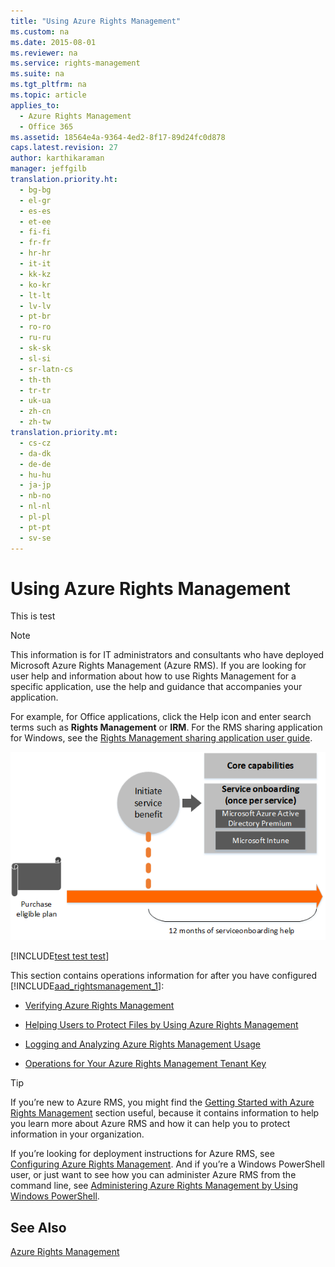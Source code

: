 ```yaml
---
title: "Using Azure Rights Management"
ms.custom: na
ms.date: 2015-08-01
ms.reviewer: na
ms.service: rights-management
ms.suite: na
ms.tgt_pltfrm: na
ms.topic: article
applies_to: 
  - Azure Rights Management
  - Office 365
ms.assetid: 18564e4a-9364-4ed2-8f17-89d24fc0d878
caps.latest.revision: 27
author: karthikaraman
manager: jeffgilb
translation.priority.ht: 
  - bg-bg
  - el-gr
  - es-es
  - et-ee
  - fi-fi
  - fr-fr
  - hr-hr
  - it-it
  - kk-kz
  - ko-kr
  - lt-lt
  - lv-lv
  - pt-br
  - ro-ro
  - ru-ru
  - sk-sk
  - sl-si
  - sr-latn-cs
  - th-th
  - tr-tr
  - uk-ua
  - zh-cn
  - zh-tw
translation.priority.mt: 
  - cs-cz
  - da-dk
  - de-de
  - hu-hu
  - ja-jp
  - nb-no
  - nl-nl
  - pl-pl
  - pt-pt
  - sv-se
---
```

# Using Azure Rights Management

This is test

> [!NOTE]
> This information is for IT administrators and consultants who have deployed Microsoft Azure Rights Management (Azure RMS). If you are looking for user help and information about how to use Rights Management for a specific application, use the help and guidance that accompanies your application.
> 
> For example, for Office applications, click the Help icon and enter search terms such as **Rights Management** or **IRM**. For the RMS sharing application for Windows, see the [Rights Management sharing application user guide](http://technet.microsoft.com/library/dn339006.aspx).

![1-aadp onboarding process-v3](../../ems/AADRightsMgmt/media/1-aadp-onboarding-process-v3.png)

[!INCLUDE[test test test](../../ems/AADRightsMgmt/includes/test-test-test.md)]

This section contains operations information for after you have configured   [!INCLUDE[aad_rightsmanagement_1](../../ems/AADRightsMgmt/includes/aad_rightsmanagement_1_md.md)]:

-   [Verifying Azure Rights Management](../../ems/AADRightsMgmt/Verifying-Azure-Rights-Management.md)

-   [Helping Users to Protect Files by Using Azure Rights Management](../../ems/AADRightsMgmt/Helping-Users-to-Protect-Files-by-Using-Azure-Rights-Management.md)

-   [Logging and Analyzing Azure Rights Management Usage](../../ems/AADRightsMgmt/Logging-and-Analyzing-Azure-Rights-Management-Usage.md)

-   [Operations for Your Azure Rights Management Tenant Key](../../ems/AADRightsMgmt/Operations-for-Your-Azure-Rights-Management-Tenant-Key.md)

> [!TIP]
> If you’re new to Azure RMS, you might find the [Getting Started with Azure Rights Management](../Topic/Getting%20Started%20with%20Azure%20Rights%20Management.md) section useful, because it contains information to help you learn more about Azure RMS and how it can help you to protect information in your organization.
> 
> If you’re looking for deployment instructions for Azure RMS, see [Configuring Azure Rights Management](../../ems/AADRightsMgmt/Configuring-Azure-Rights-Management.md). And if you’re a Windows PowerShell user, or just want to see how you can administer Azure RMS from the command line, see [Administering Azure Rights Management by Using Windows PowerShell](../../ems/AADRightsMgmt/Administering-Azure-Rights-Management-by-Using-Windows-PowerShell.md).

## See Also
[Azure Rights Management](../Topic/Azure%20Rights%20Management.md)

